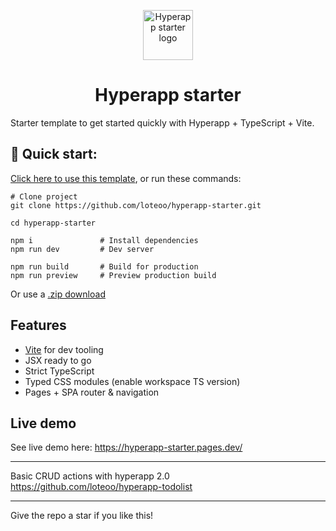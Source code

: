 <p align="center">
  <a href="https://github.com/jorgebucaran/hyperapp">
    <img alt="Hyperapp starter logo" src="https://github.com/loteoo/hyperapp-starter/blob/main/public/logo.png" width="80" />
  </a>
</p>
<h1 align="center">
  Hyperapp starter
</h1>

Starter template to get started quickly with Hyperapp + TypeScript + Vite.

## 🚀 Quick start:

[Click here to use this template](https://github.com/loteoo/hyperapp-starter/generate), or run these commands:

```
# Clone project
git clone https://github.com/loteoo/hyperapp-starter.git

cd hyperapp-starter

npm i               # Install dependencies
npm run dev         # Dev server
```

```
npm run build       # Build for production
npm run preview     # Preview production build
```

Or use a [.zip download](https://github.com/loteoo/hyperapp-starter/archive/main.zip)

## Features

- [Vite](https://vitejs.dev/) for dev tooling
- JSX ready to go
- Strict TypeScript
- Typed CSS modules (enable workspace TS version)
- Pages + SPA router & navigation

## Live demo

See live demo here: https://hyperapp-starter.pages.dev/

---

Basic CRUD actions with hyperapp 2.0  
https://github.com/loteoo/hyperapp-todolist

<!-- ### Need code splitting and pre-rendering out of the box?

Checkout [hyperstatic](https://github.com/loteoo/hyperstatic) and the [hyperstatic starter](https://github.com/loteoo/hyperstatic-starter) instead! -->

---

Give the repo a star if you like this!
